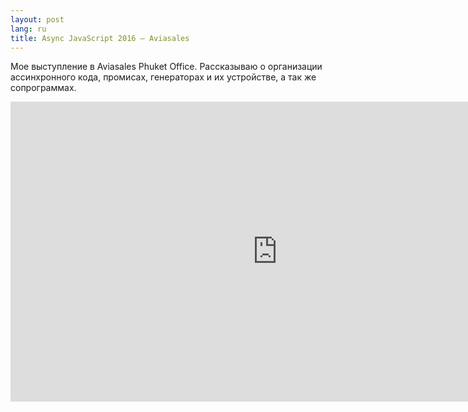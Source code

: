 ```yaml
---
layout: post
lang: ru
title: Async JavaScript 2016 — Aviasales
---
```


Мое выступление в Aviasales Phuket Office. Рассказываю о организации ассинхронного кода,
промисах, генераторах и их устройстве, а так же сопрограммах.

<div class="video"><iframe width="853" height="480" src="https://www.youtube.com/embed/cgbXmkx2XlU?rel=0&amp;showinfo=0" frameborder="0" allowfullscreen></iframe></div>

<!--more-->

<br>

<div class="slide"><script async class="speakerdeck-embed" data-id="203f637fb09c49499e54f5eb900911bd" data-ratio="1.33333333333333" src="//speakerdeck.com/assets/embed.js"></script></div>
